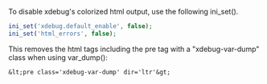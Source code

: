To disable xdebug's colorized html output, use the following ini_set().

```php
ini_set('xdebug.default_enable', false);
ini_set('html_errors', false);
```

This removes the html tags including the pre tag with a "xdebug-var-dump" class when using var_dump():

```&lt;pre class='xdebug-var-dump' dir='ltr'&gt;```